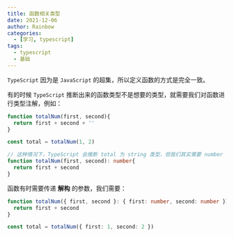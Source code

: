 ```yaml
---
title: 函数相关类型
date: 2021-12-06
author: Rainbow
categories:
  - [学习, typescript]
tags:
  - typescript
  - 基础
---
```



`TypeScript` 因为是 `JavaScript` 的超集，所以定义函数的方式是完全一致。

有的时候 `TypeScript` 推断出来的函数类型不是想要的类型，就需要我们对函数进行类型注解，例如：

```typescript
function totalNum(first, second){
  return first + second + ''
}

const total = totalNum(1, 2)

// 这种情况下，TypeScript 会推断 total 为 string 类型，但我们其实需要 number 类型，就需要对 totalNum 进行类型注解
function totalNum(first, second): number{
  return first + second
}
```



函数有时需要传递 **解构** 的参数，我们需要：

```typescript
function totalNum({ first, second }: { first: number, second: number }): number{
  return first + second 
}

const total = totalNum({ first: 1, second: 2 })
```

